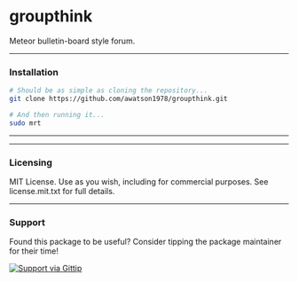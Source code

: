 groupthink
==========

Meteor bulletin-board style forum.


------------------------
### Installation

````sh
# Should be as simple as cloning the repository...  
git clone https://github.com/awatson1978/groupthink.git

# And then running it...
sudo mrt
````
------------------------



------------------------
### Licensing

MIT License. Use as you wish, including for commercial purposes.
See license.mit.txt for full details.

------------------------
### Support
Found this package to be useful?  Consider tipping the package maintainer for their time!  

[![Support via Gittip](https://raw.github.com/gittip/www.gittip.com/master/www/assets/gittip.png)](https://www.gittip.com/awatson1978/)  
